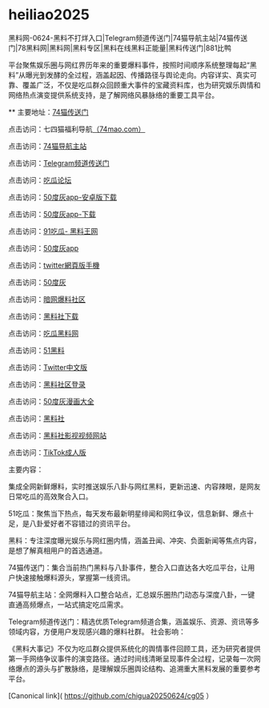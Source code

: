 # heiliao2025
黑料网-0624-黑料不打烊入口|Telegram频道传送门|74猫导航主站|74猫传送门|78黑料网|黑料网|黑料专区|黑料在线黑料正能量|黑料传送门|881比鸭

平台聚焦娱乐圈与网红界历年来的重要爆料事件，按照时间顺序系统整理每起“黑料”从曝光到发酵的全过程，涵盖起因、传播路径与舆论走向。内容详实、真实可靠、覆盖广泛，不仅是吃瓜群众回顾重大事件的宝藏资料库，也为研究娱乐舆情和网络热点演变提供系统支持，是了解网络风暴脉络的重要工具平台。

** 主要地址：<a href="https://74mao.com/">74猫传送门</a>

点击访问：七四猫福利导航<a href="https://74mao.com/">（74mao.com）</a>

点击访问：<a href="https://74mao.com/">74猫导航主站</a>

点击访问：<a href="https://74mao.com/">Telegram频道传送门</a>

点击访问：<a href="https://pi12-01.pages.dev/">吃瓜论坛</a>

点击访问：<a href="https://50dh-16.pages.dev/">50度灰app-安卓版下载</a>

点击访问：<a href="https://50dh-10.pages.dev/">50度灰app-下载</a>

点击访问：<a href="https://pi35-01.pages.dev/">91吃瓜- 黑料王网</a>

点击访问：<a href="https://50dh-05.pages.dev/">50度灰app</a>

点击访问：<a href="https://tt-35.pages.dev/">twitter網頁版手機</a>

点击访问：<a href="https://50dh-01.pages.dev/">50度灰</a>

点击访问：<a href="https://aw3-06.pages.dev/">暗网爆料社区</a>

点击访问：<a href="https://hls-43.pages.dev/">黑料社下载</a>

点击访问：<a href="https://hls-51.pages.dev/">吃瓜黑料网</a>

点击访问：<a href="https://hls-58.pages.dev/">51黑料</a>

点击访问：<a href="https://cg11-01.pages.dev/">Twitter中文版</a>

点击访问：<a href="https://hls-30.pages.dev/">黑料社区登录</a>

点击访问：<a href="https://pi79.pages.dev/">50度灰漫画大全</a>

点击访问：<a href="https://hls-19.pages.dev/">黑料社</a>

点击访问：<a href="https://hls-15.pages.dev/">黑料社影视视频网站</a>

点击访问：<a href="https://pi11.pages.dev/">TikTok成人版</a>

主要内容：

集成全网新鲜爆料，实时推送娱乐八卦与网红黑料，更新迅速、内容辣眼，是网友日常吃瓜的高效聚合入口。

51吃瓜：聚焦当下热点，每天发布最新明星绯闻和网红争议，信息新鲜、爆点十足，是八卦爱好者不容错过的资讯平台。

黑料：专注深度曝光娱乐与网红圈内情，涵盖丑闻、冲突、负面新闻等焦点内容，是想了解真相用户的首选通道。

74猫传送门：集合当前热门黑料与八卦事件，整合入口直达各大吃瓜平台，让用户快速接触爆料源头，掌握第一线资讯。

74猫导航主站：全网爆料入口整合站点，汇总娱乐圈热门动态与深度八卦，一键直通高频爆点，一站式搞定吃瓜需求。

Telegram频道传送门：精选优质Telegram频道合集，涵盖娱乐、资源、资讯等多领域内容，方便用户发现感兴趣的爆料社群。
社会影响：

《黑料大事记》不仅为吃瓜群众提供系统化的舆情事件回顾工具，还为研究者提供第一手网络争议事件的演变路径。通过时间线清晰呈现事件全过程，记录每一次网络爆点的源头与扩散脉络，是理解娱乐圈舆论结构、追溯重大黑料发展的重要参考平台。

[Canonical link]( https://github.com/chigua20250624/cg05 ）
